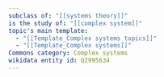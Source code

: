 ```yaml
---
subclass of: "[[systems theory]]"
is the study of: "[[complex system]]"
topic's main template:
  - "[[Template_Complex systems topics]]"
  - "[[Template_Complex systems]]"
Commons category: Complex systems
wikidata entity id: Q2995634
---
```

